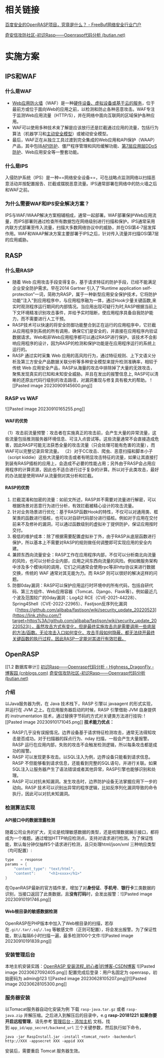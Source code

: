 # 相关链接
[百度安全的OpenRASP项目，究竟是什么？ - FreeBuf网络安全行业门户](https://www.freebuf.com/articles/web/164413.html)

[奇安信攻防社区-初识Rasp——Openrasp代码分析 (butian.net)](https://forum.butian.net/share/1959)
# 实施方案
## IPS和WAF
### 什么是WAF
- [Web应用防火墙](https://cn.radware.com/cyberpedia/application-security/what-is-waf/)（WAF）是一种[硬件设备、虚拟设备或基于云的服务](https://cn.radware.com/cyberpedia/application-security/3-types-of-waf/)，位于最前方或位于面向Web的应用之前，以检测和防止各种恶意攻击。WAF专注于监测Web应用流量（HTTP/S），并在网络中面向互联网的区域保护各种应用。
- WAF可以使用多种技术来了解是应该放行还是拦截通过应用的流量，包括行为算法（机器学习和[主动安全模型](https://www.radware.com/cyberpedia/application-security/what-is-a-positive-security-model/)）或被动安全模型。
- 最后，WAF正在从独立工具过渡到完全集成的Web应用和API保护（WAAP）产品，其中包括[API防护](https://www.radware.com/cyberpedia/application-security/what-is-api-security/)、僵尸程序管理和风险缓解功能、[第7层应用层DDoS防护](https://www.radware.com/cyberpedia/application-security/application-layer-ddos-layer-7/)、Web应用安全等一整套功能。
### 什么是IPS
入侵防护系统（IPS）是一种==网络安全设备==，可在战略点监测网络以扫描恶意活动并按配置报告、拦截或摆脱恶意流量。IPS通常部署在网络中的防火墙之后和WAF之前。
### 为什么需要WAF和IPS安全解决方案？
IPS与WAF/WAAP解决方案相辅相成，通常一起部署。WAF部署保护Web应用流量，而IPS部署则通过检查所有数据包在网络级别进行扫描和保护。IPS通常采用内联方式部署至传入流量，扫描大多数网络协议中的威胁，并在OSI第4-7层发挥作用。WAF和WAAP解决方案主要部署于IPS之后，针对传入流量并扫描OSI第7层的应用威胁。
## RASP
### 什么是RASP

- 随着 Web 应用攻击手段变得复杂，基于请求特征的防护手段，已经不能满足企业安全防护需求。早在2014 Gartner 引入了“Runtime application self-protection”一词，简称为RASP，属于一种新型应用安全保护技术，它将防护功能"注入"到应用程序中，与应用程序融为一体，通过Hook少量关键函数,来实时观测程序运行期间的内部情况。当应用出现可疑行为时,RASP根据当前上下文环境精准识别攻击事件，并给予实时阻断，使应用程序具备自我防护能力，而不需要进行人工干预。
- RASP技术可以快速的将安全防御功能整合到正在运行的应用程序中，它拦截从应用程序到系统的所有调用，确保它们是安全的，并直接在应用程序内验证数据请求。Web和非Web应用程序都可以通过RASP进行保护。该技术不会影响应用程序的设计，因为RASP的检测和保护功能是在应用程序运行的系统上运行的。
- RASP 通过实时采集 Web 应用的高风险行为，通过特征规则、上下文语义分析及第三方安全产品数据关联分析等多种安全模型来提升检测准确率，相较于传统 Web 应用安全产品，RASP从海量的攻击中排除掉了大量的无效攻击，聚焦发现真实的已知和未知安全威胁。并且在发出的报警信息上, RASP可以清晰的还原出代码行级别的攻击路径，对漏洞重现与修复具有极大的帮助。
  ![[Pasted image 20230909145600.png]]
### RASP vs WAF
![[Pasted image 20230910165255.png]]
#### WAF的优势
（1）攻击前流量预警：攻击者在实施真正的攻击前，会产生大量的异常流量，这些流量包括推测服务器环境信息、可注入点尝试等。这些流量通常不会直接造成危害，因此RASP可能无法获悉全量的攻击流量（只会处理可能有危害的流量），而WAF可以完整记录异常流量。
（2）对于CC攻击、爬虫、恶意扫描和脚本小子（script kiddie）这些大流量的攻击或者有明显攻击特征的流量，如果让其直接打到装有RASP插桩的应用上，会造成不必要的性能占用；另外由于RASP会占用应用程序的计算资源，因此也不适合进行过于复杂的计算。所以对于此类攻击，最好的办法就是使用WAF从流量侧对其分析和拦截。
#### RASP的优势
1. 拦截混淆和加密的流量：如前文所述，RASP并不需要对流量进行解密，可以根据场景对恶意行为进行分析，有效拦截被精心设计的攻击流量。
2. 针对业务场景进行优化：基于RASP函数Hook的特性，不仅可以对通用类、框架类的函数进行插桩，也可以对自研代码部分进行插桩。例如对于应用在交付前来不及修补的漏洞，可以通过函数级别的虚拟补丁提供防护，保证应用按时交付。
3. 极低的维护成本：除了根据需要配置虚拟补丁外，由于RASP从底层函数进行保护，所以基本上不需要对RASP的规则做任何调整即可实现应用的安全内建。
4. 兼顾东西向流量安全：RASP工作在应用程序内部，不仅可以分析南北向流量的风险，也可以分析企业内部，应用之间东西向流量的风险。例如微服务架构中涉及多个模块间的调用，它们之间通常会使用rpc等非http协议来进行数据交换，传统的 WAF 通常对其无能为力。而 RASP 则可以很好的解决这样的问题。
5. 防御0day漏洞：RASP可以保护应用运行时环境中的所有代码，包括自研代码、第三方组件、Web应用容器（Tomcat、Django、Flask等）。例如最近几个波及范围较广的0day漏洞：Log4j2 RCE（CVE-2021-44228）、Spring4Shell（CVE-2022-22965）、Fastjson反序列化漏洞（[https://github.com/alibaba/fastjson/wiki/security_update_20220523](https://link.zhihu.com/?target=https%3A//github.com/alibaba/fastjson/wiki/security_update_20220523)），虽然攻击方式有变化，但是最终实施攻击总是需要调用一些底层的方法/函数。无论攻击入口如何变化、攻击手段如何隐蔽，都无法绕开最终关键函数的执行过程，因此RASP一定能对其进行有效拦截。
## OpenRASP
[[1.2 数据库审计]]
[初识Rasp——Openrasp代码分析 - Highness_DragonFly - 博客园 (cnblogs.com)](https://www.cnblogs.com/HighnessDragonfly/p/16844377.html)
[奇安信攻防社区-初识Rasp——Openrasp代码分析 (butian.net)](https://forum.butian.net/share/1959)
### 介绍
以Java服务器为例，在 Java 技术栈下，RASP 引擎以 javaagent 的形式实现，并运⾏在 JVM 之上。在应⽤服务器启动的时候，RASP 引擎借助 JVM ⾃身提供的 instrumentation 技术，通过替换字节码的⽅式对关键类⽅法进⾏挂钩:
![[Pasted image 20230910171045.png]]
**技术能力优点：**
- RASP几乎没有误报情况。边界设备基于请求特征检测攻击，通常⽆法得知攻击是否成功。对于扫描器的踩点⾏为、nday 扫描，⼀般会产⽣⼤量报警。RASP 运行在应用内部，失败的攻击不会触发检测逻辑，所以每条攻击都是成功的报警。
- RASP 可以发现更多攻击。以SQL注⼊为例，边界设备只能看到请求信息。RASP 不但能够看到请求信息，还能看到完整的SQL语句，并进行关联。如果SQL注⼊让服务器产生了语法错误或者其他异常，RASP引擎也能够识别和处理。
- RASP 可以对抗未知漏洞。发生攻击时，边界防护设备无法掌握应用下一步的动向。RASP 技术可以识别出异常的程序逻辑，比如反序列化漏洞导致的命令执行，因此可以对抗未知漏洞。
### 检测算法实现
#### API接口中的数据泄露检测 
随着公司业务的扩大，无论是梳理敏感数据的类型，还是梳理数据展示接口，都将成为一个难题。通过增加HTTP响应检测点，支持对请求进行检测。为了保证性能，默认每分钟仅抽样5个请求进行检测，且只处理html/json/xml 三种响应类型（均可配置）:
```Java
type   = response
params = {
    "content_type": "text/html",
    "content":      "<h1>xxxx</h1>"
}
```
在OpanRASP最新的官方插件里，增加了对**身份证**、**手机号**、**银行卡**三类数据的识别，当接口返回了此类数据，且**没有打码**时，会发出报警：![[Pasted image 20230910191746.png]]
#### Web根目录的敏感数据检测
OpenRASP在PHP版本中加入了Web根目录的扫描，若存在`.git/.tar/.sql/.log` 等敏感文件（正则可配置），将会发出报警。为了保证性能，默认每隔6小时扫描一遍，最多检测100个文件:![[Pasted image 20230910191839.png]]
### 安装管理后台
本地主机安装实践：[OpenRASP 安装流程_初心者|的博客-CSDN博客](https://blog.csdn.net/roukmanx/article/details/103782829)
![[Pasted image 20230627092405.png]]
配置完成后登录：用户名固定为 openrasp，初始密码为 admin@123
![[Pasted image 20230628105207.png]]![[Pasted image 20230628105300.png]]
### 服务器安装
以Tomacat服务器自动化安装为例
下载 `rasp-java.tar.gz` 或者 `rasp-java.zip` 并解压缩。之后进入到解压后的目录中，e.g **rasp-20181221**
**如果你要开启远程管理**，请先参考 [管理后台 - 添加主机](https://rasp.baidu.com/doc/setup/panel.html#add-host) 文档，找到 `app_id/app_secret/backend_url` 三个关键参数，然后执行如下命令，
```
java -jar RaspInstall.jar -install <tomcat_root> -backendurl http://XXX -appsecret XXX -appid XXX
```
安装后，需要重启 Tomcat 服务器生效。

